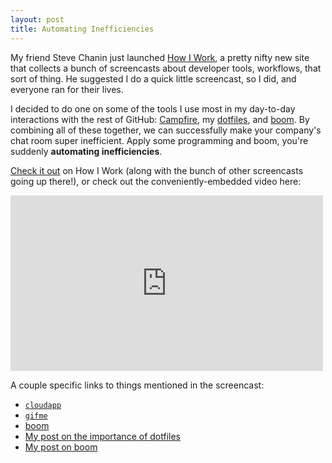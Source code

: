 ```yaml
---
layout: post
title: Automating Inefficiencies
---
```


My friend Steve Chanin just launched [How I Work](http://how-i-work.com), a
pretty nifty new site that collects a bunch of screencasts about developer
tools, workflows, that sort of thing. He suggested I do a quick little
screencast, so I did, and everyone ran for their lives.

I decided to do one on some of the tools I use most in my day-to-day
interactions with the rest of GitHub: [Campfire](http://campfirenow.com), my
[dotfiles](https://github.com/holman/dotfiles), and
[boom](https://github.com/holman/boom). By combining all of these together, we
can successfully make your company's chat room super inefficient. Apply some
programming and boom, you're suddenly **automating inefficiencies**.

[Check it out](http://how-i-work.com/workbenches/29-automating-inefficiencies)
on How I Work (along with the bunch of other screencasts going up there!), or
check out the conveniently-embedded video here:

<iframe src="http://player.vimeo.com/video/18378673" width="500" height="281"
frameborder="0"></iframe>

A couple specific links to things mentioned in the screencast:

- [`cloudapp`](https://github.com/holman/dotfiles/blob/master/bin/cloudapp)
- [`gifme`](https://github.com/holman/cloudapp)
- [boom](https://github.com/holman/boom)
- [My post on the importance of dotfiles](http://zachholman.com/2010/08/dotfiles-are-meant-to-be-forked/)
- [My post on boom](http://zachholman.com/2010/11/text-snippets-boom)
